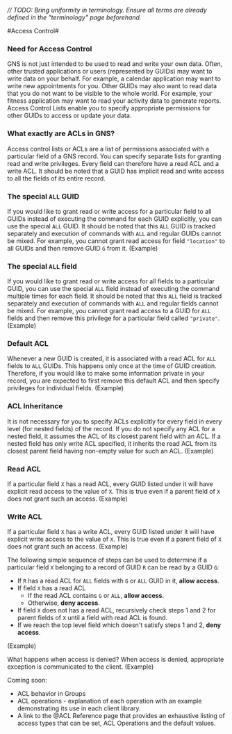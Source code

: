 _// TODO: Bring uniformity in terminology. Ensure all terms are already defined in the "terminology" page beforehand._

#Access Control#

### Need for Access Control ###

GNS is not just intended to be used to read and write your own data. Often, other trusted applications or users (represented by GUIDs) may want to write data on your behalf. For example, a calendar application may want to write new appointments for you. Other GUIDs may also want to read data that you do not want to be visible to the whole world. For example, your fitness application may want to read your activity data to generate reports. Access Control Lists enable you to specify appropriate permissions for other GUIDs to access or update your data.

### What exactly are ACLs in GNS? ###

Access control lists or ACLs are a list of permissions associated with a particular field of a GNS record. You can specify separate lists for granting read and write privileges. Every field can therefore have a read ACL and a write ACL. It should be noted that a GUID has implicit read and write access to all the fields of its entire record.

### The special `ALL` GUID ###

If you would like to grant read or write access for a particular field to all GUIDs instead of executing the command for each GUID explicitly, you can use the special `ALL` GUID. It should be noted that this `ALL` GUID is tracked separately and execution of commands with `ALL` and regular GUIDs cannot be mixed. For example, you cannot grant read access for field `"location"` to all GUIDs and then remove GUID `G` from it.
(Example)

### The special `ALL` field ###

If you would like to grant read or write access for all fields to a particular GUID, you can use the special `ALL` field instead of executing the command multiple times for each field. It should be noted that this `ALL` field is tracked separately and execution of commands with `ALL` and regular fields cannot be mixed. For example, you cannot grant read access to a GUID for `ALL` fields and then remove this privilege for a particular field called `"private"`.
(Example)

### Default ACL ###
Whenever a new GUID is created, it is associated with a read ACL for `ALL` fields to `ALL` GUIDs. This happens only once at the time of GUID creation. Therefore, if you would like to make some information private in your record, you are expected to first remove this default ACL and then specify privileges for individual fields.
(Example)

### ACL Inheritance ###

It is not necessary for you to specify ACLs explicitly for every field in every level (for nested fields) of the record. If you do not specify any ACL for a nested field, it assumes the ACL of its closest parent field with an ACL. If a nested field has only write ACL specified, it inherits the read ACL from its closest parent field having non-empty value for such an ACL.
(Example)

### Read ACL ###
If a particular field `X` has a read ACL, every GUID listed under it will have explicit read access to the value of `X`. This is true even if a parent field of `X` does not grant such an access.
(Example)

### Write ACL ###
If a particular field `X` has a write ACL, every GUID listed under it will have explicit write access to the value of `X`. This is true even if a parent field of `X` does not grant such an access.
(Example)

The following simple sequence of steps can be used to determine if a particular field `X` belonging to a record of GUID `R` can be read by a GUID `G`:

- If `R` has a read ACL for `ALL` fields with `G` or `ALL` GUID in it, **allow access**.
- If field `X` has a read ACL
    - If the read ACL contains `G` or `ALL`, **allow access**.
    - Otherwise, **deny access**.
- If field `X` does not has a read ACL, recursively check steps 1 and 2 for parent fields of `X` until a field with read ACL is found.
- If we reach the top level field which doesn't satisfy steps 1 and 2, **deny access**.

(Example)

What happens when access is denied?
When access is denied, appropriate exception is communicated to the client.
(Example)

Coming soon:
- ACL behavior in Groups
- ACL operations - explanation of each operation with an example demonstrating its use in each client library.
- A link to the @ACL Reference page that provides an exhaustive listing of access types that can be set, ACL Operations and the default values.
